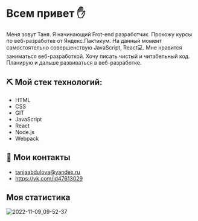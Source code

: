 # Всем привет :hand:


 Меня зовут Таня. Я начинающий Frot-end разработчик. Прохожу курсы по веб-разработке от Яндекс.Пактикум. На данный момент самостоятельно совершенствую JavaScript, React💻. Мне нравится заниматься веб-разработкой. Хочу писать чистый и читабельный код. Планирую и дальше развиваться в веб-разработке. 

## :pick: Мой стек технологий:

- HTML
- CSS
- GIT
- JavaScript
- React
- Node.js
- Webpack

## :pencil: Мои контакты

- tanjaabdulova@yandex.ru
- https://vk.com/id47613029

## Моя статистика

![2022-11-09_09-52-37](https://user-images.githubusercontent.com/96286387/200742064-b9e9b560-21b3-40ca-bf82-c76090c18815.png)
